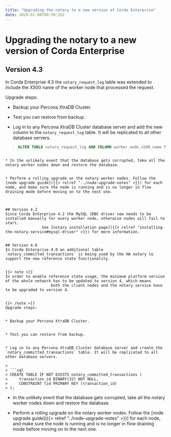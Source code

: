 ```yaml
---
title: "Upgrading the notary to a new version of Corda Enterprise"
date: 2020-01-08T09:59:25Z
---
```



# Upgrading the notary to a new version of Corda Enterprise

## Version 4.3
In Corda Enterprise 4.3 the `notary_request_log` table was extended to include the X500 name of the worker node that processed the request.

Upgrade steps:


* Backup your Percona XtraDB Cluster.


* Test you can restore from backup.


* Log in to any Percona XtraDB Cluster database server and add the new column to the `notary_request_log` table. It will be replicated to all other database servers.

> 
> ```sql
> ALTER TABLE notary_request_log ADD COLUMN worker_node_x500_name TEXT;
```

* In the unlikely event that the database gets corrupted, take all the notary worker nodes down and restore the database.


* Perform a rolling upgrade on the notary worker nodes. Follow the [node upgrade guide]({{< relref "../node-upgrade-notes" >}}) for each node, and make sure the node is running and is no longer in flow draining mode before moving on to the next one.



## Version 4.2
Since Corda Enterprise 4.2 the MySQL JDBC driver now needs to be installed manually for every worker node, otherwise nodes will fail to start.
                See [notary installation page]({{< relref "installing-the-notary-service#mysql-driver" >}}) for more information.


## Version 4.0
In Corda Enterprise 4.0 an additional table `notary_committed_transactions` is being used by the HA notary to support the new reference state functionality.


{{< note >}}
In order to enable reference state usage, the minimum platform version of the whole network has to be updated to version 4, which means
                    both the client nodes and the notary service have to be upgraded to version 4.


{{< /note >}}
Upgrade steps:


* Backup your Percona XtraDB Cluster.


* Test you can restore from backup.


* Log in to any Percona XtraDB Cluster database server and create the `notary_committed_transactions` table. It will be replicated to all other database servers.

> 
> ```sql
> CREATE TABLE IF NOT EXISTS notary_committed_transactions (
>     transaction_id BINARY(32) NOT NULL,
>     CONSTRAINT tid PRIMARY KEY (transaction_id)
> );
```

* In the unlikely event that the database gets corrupted, take all the notary worker nodes down and restore the database.


* Perform a rolling upgrade on the notary worker nodes. Follow the [node upgrade guide]({{< relref "../node-upgrade-notes" >}}) for each node, and make sure the node is running and is no longer in flow draining mode before moving on to the next one.




